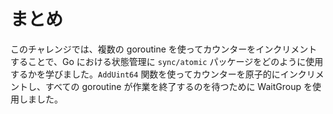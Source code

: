 # まとめ

このチャレンジでは、複数の goroutine を使ってカウンターをインクリメントすることで、Go における状態管理に `sync/atomic` パッケージをどのように使用するかを学びました。`AddUint64` 関数を使ってカウンターを原子的にインクリメントし、すべての goroutine が作業を終了するのを待つために WaitGroup を使用しました。
